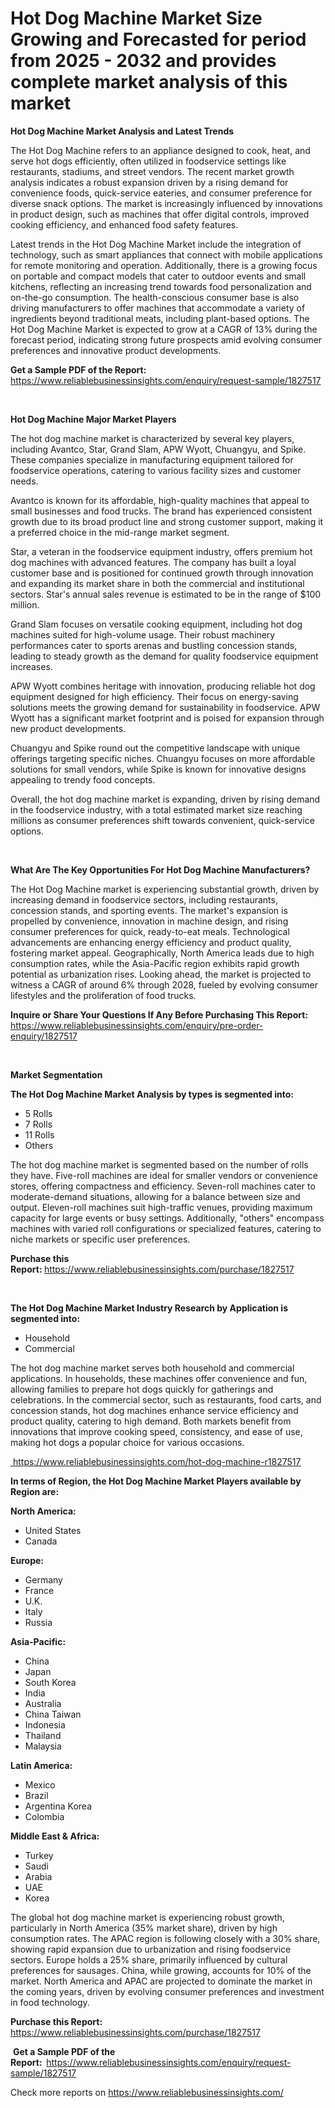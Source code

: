 <p><h1>Hot Dog Machine Market Size Growing and Forecasted for period from 2025 - 2032 and provides complete market analysis of this market</h1></p><p><strong>Hot Dog Machine Market Analysis and Latest Trends</strong></p>
<p><p>The Hot Dog Machine refers to an appliance designed to cook, heat, and serve hot dogs efficiently, often utilized in foodservice settings like restaurants, stadiums, and street vendors. The recent market growth analysis indicates a robust expansion driven by a rising demand for convenience foods, quick-service eateries, and consumer preference for diverse snack options. The market is increasingly influenced by innovations in product design, such as machines that offer digital controls, improved cooking efficiency, and enhanced food safety features.</p><p>Latest trends in the Hot Dog Machine Market include the integration of technology, such as smart appliances that connect with mobile applications for remote monitoring and operation. Additionally, there is a growing focus on portable and compact models that cater to outdoor events and small kitchens, reflecting an increasing trend towards food personalization and on-the-go consumption. The health-conscious consumer base is also driving manufacturers to offer machines that accommodate a variety of ingredients beyond traditional meats, including plant-based options. The Hot Dog Machine Market is expected to grow at a CAGR of 13% during the forecast period, indicating strong future prospects amid evolving consumer preferences and innovative product developments.</p></p>
<p><strong>Get a Sample PDF of the Report:&nbsp;</strong> <a href="https://www.reliablebusinessinsights.com/enquiry/request-sample/1827517?utm_campaign=3213&utm_medium=2&utm_source=Github&utm_content=ia&utm_term=06042025&utm_id=hot-dog-machine">https://www.reliablebusinessinsights.com/enquiry/request-sample/1827517</a></p>
<p>&nbsp;</p>
<p><strong>Hot Dog Machine Major Market Players</strong></p>
<p><p>The hot dog machine market is characterized by several key players, including Avantco, Star, Grand Slam, APW Wyott, Chuangyu, and Spike. These companies specialize in manufacturing equipment tailored for foodservice operations, catering to various facility sizes and customer needs.</p><p>Avantco is known for its affordable, high-quality machines that appeal to small businesses and food trucks. The brand has experienced consistent growth due to its broad product line and strong customer support, making it a preferred choice in the mid-range market segment.</p><p>Star, a veteran in the foodservice equipment industry, offers premium hot dog machines with advanced features. The company has built a loyal customer base and is positioned for continued growth through innovation and expanding its market share in both the commercial and institutional sectors. Star's annual sales revenue is estimated to be in the range of $100 million.</p><p>Grand Slam focuses on versatile cooking equipment, including hot dog machines suited for high-volume usage. Their robust machinery performances cater to sports arenas and bustling concession stands, leading to steady growth as the demand for quality foodservice equipment increases.</p><p>APW Wyott combines heritage with innovation, producing reliable hot dog equipment designed for high efficiency. Their focus on energy-saving solutions meets the growing demand for sustainability in foodservice. APW Wyott has a significant market footprint and is poised for expansion through new product developments.</p><p>Chuangyu and Spike round out the competitive landscape with unique offerings targeting specific niches. Chuangyu focuses on more affordable solutions for small vendors, while Spike is known for innovative designs appealing to trendy food concepts.</p><p>Overall, the hot dog machine market is expanding, driven by rising demand in the foodservice industry, with a total estimated market size reaching millions as consumer preferences shift towards convenient, quick-service options.</p></p>
<p>&nbsp;</p>
<p><strong>What Are The Key Opportunities For Hot Dog Machine Manufacturers?</strong></p>
<p><p>The Hot Dog Machine market is experiencing substantial growth, driven by increasing demand in foodservice sectors, including restaurants, concession stands, and sporting events. The market's expansion is propelled by convenience, innovation in machine design, and rising consumer preferences for quick, ready-to-eat meals. Technological advancements are enhancing energy efficiency and product quality, fostering market appeal. Geographically, North America leads due to high consumption rates, while the Asia-Pacific region exhibits rapid growth potential as urbanization rises. Looking ahead, the market is projected to witness a CAGR of around 6% through 2028, fueled by evolving consumer lifestyles and the proliferation of food trucks.</p></p>
<p><strong>Inquire or Share Your Questions If Any Before Purchasing This Report:</strong> <a href="https://www.reliablebusinessinsights.com/enquiry/pre-order-enquiry/1827517?utm_campaign=3213&utm_medium=2&utm_source=Github&utm_content=ia&utm_term=06042025&utm_id=hot-dog-machine">https://www.reliablebusinessinsights.com/enquiry/pre-order-enquiry/1827517</a></p>
<p>&nbsp;</p>
<p><strong>Market Segmentation</strong></p>
<p><strong>The Hot Dog Machine Market Analysis by types is segmented into:</strong></p>
<p><ul><li>5 Rolls</li><li>7 Rolls</li><li>11 Rolls</li><li>Others</li></ul></p>
<p><p>The hot dog machine market is segmented based on the number of rolls they have. Five-roll machines are ideal for smaller vendors or convenience stores, offering compactness and efficiency. Seven-roll machines cater to moderate-demand situations, allowing for a balance between size and output. Eleven-roll machines suit high-traffic venues, providing maximum capacity for large events or busy settings. Additionally, "others" encompass machines with varied roll configurations or specialized features, catering to niche markets or specific user preferences.</p></p>
<p><strong>Purchase this Report:&nbsp;</strong><a href="https://www.reliablebusinessinsights.com/purchase/1827517?utm_campaign=3213&utm_medium=2&utm_source=Github&utm_content=ia&utm_term=06042025&utm_id=hot-dog-machine">https://www.reliablebusinessinsights.com/purchase/1827517</a></p>
<p>&nbsp;</p>
<p><strong>The Hot Dog Machine Market Industry Research by Application is segmented into:</strong></p>
<p><ul><li>Household</li><li>Commercial</li></ul></p>
<p><p>The hot dog machine market serves both household and commercial applications. In households, these machines offer convenience and fun, allowing families to prepare hot dogs quickly for gatherings and celebrations. In the commercial sector, such as restaurants, food carts, and concession stands, hot dog machines enhance service efficiency and product quality, catering to high demand. Both markets benefit from innovations that improve cooking speed, consistency, and ease of use, making hot dogs a popular choice for various occasions.</p></p>
<p><a href="https://www.reliablebusinessinsights.com/hot-dog-machine-r1827517?utm_campaign=3213&utm_medium=2&utm_source=Github&utm_content=ia&utm_term=06042025&utm_id=hot-dog-machine">&nbsp;https://www.reliablebusinessinsights.com/hot-dog-machine-r1827517</a></p>
<p><strong>In terms of Region, the Hot Dog Machine Market Players available by Region are:</strong></p>
<p>
    <p> <strong> North America: </strong>
        <ul>
            <li>United States</li>
            <li>Canada</li>
        </ul>
        </p> 
    <p> <strong> Europe: </strong>
        <ul>
            <li>Germany</li>
            <li>France</li>
            <li>U.K.</li>
            <li>Italy</li>
            <li>Russia</li>
        </ul>
        </p> 
    <p> <strong> Asia-Pacific: </strong>
        <ul>
            <li>China</li>
            <li>Japan</li>
            <li>South Korea</li>
            <li>India</li>
            <li>Australia</li>
            <li>China Taiwan</li>
            <li>Indonesia</li>
            <li>Thailand</li>
            <li>Malaysia</li>
        </ul>
        </p> 
    <p> <strong> Latin America: </strong>
        <ul>
            <li>Mexico</li>
            <li>Brazil</li>
            <li>Argentina Korea</li>
            <li>Colombia</li>
        </ul>
        </p> 
    <p> <strong> Middle East & Africa: </strong>
        <ul>
            <li>Turkey</li>
            <li>Saudi</li>
            <li>Arabia</li>
            <li>UAE</li>
            <li>Korea</li>
        </ul>
    </p>
    </p>
<p><p>The global hot dog machine market is experiencing robust growth, particularly in North America (35% market share), driven by high consumption rates. The APAC region is following closely with a 30% share, showing rapid expansion due to urbanization and rising foodservice sectors. Europe holds a 25% share, primarily influenced by cultural preferences for sausages. China, while growing, accounts for 10% of the market. North America and APAC are projected to dominate the market in the coming years, driven by evolving consumer preferences and investment in food technology.</p></p>
<p><strong>Purchase this Report: </strong><a href="https://www.reliablebusinessinsights.com/purchase/1827517?utm_campaign=3213&utm_medium=2&utm_source=Github&utm_content=ia&utm_term=06042025&utm_id=hot-dog-machine">https://www.reliablebusinessinsights.com/purchase/1827517</a></p>
<p>&nbsp;<strong>Get a Sample PDF of the Report:&nbsp;&nbsp;</strong><a href="https://www.reliablebusinessinsights.com/enquiry/request-sample/1827517?utm_campaign=3213&utm_medium=2&utm_source=Github&utm_content=ia&utm_term=06042025&utm_id=hot-dog-machine">https://www.reliablebusinessinsights.com/enquiry/request-sample/1827517</a></p>
<p><strong></strong></p>
<p>Check more reports on <a href="https://www.reliablebusinessinsights.com/?utm_campaign=3213&utm_medium=2&utm_source=Github&utm_content=ia&utm_term=06042025&utm_id=hot-dog-machine">https://www.reliablebusinessinsights.com/</a></p>